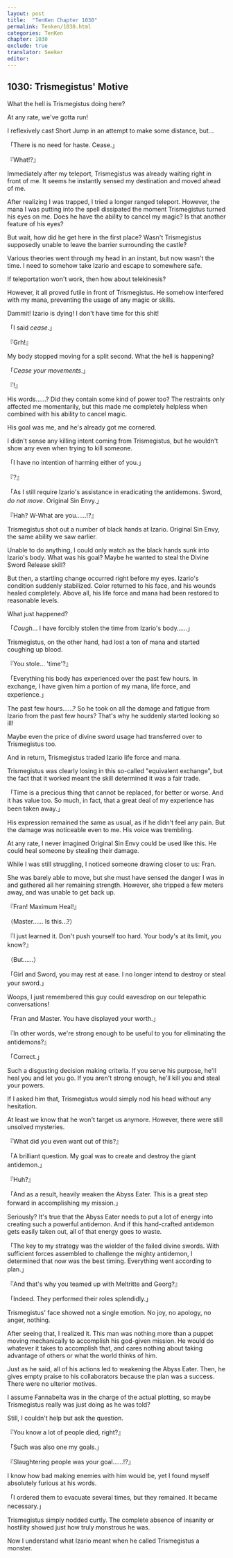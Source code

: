 ```yaml
---
layout: post
title:  "TenKen Chapter 1030"
permalink: Tenken/1030.html
categories: TenKen
chapter: 1030
exclude: true
translator: Seeker
editor: 
---
```

<h2>1030: Trismegistus' Motive</h2>

 What the hell is Trismegistus doing here? 

 At any rate, we've gotta run!

 I reflexively cast Short Jump in an attempt to make some distance, but…

「There is no need for haste. Cease.」

『What!?』

 Immediately after my teleport, Trismegistus was already waiting right in front of me. It seems he instantly sensed my destination and moved ahead of me.

 After realizing I was trapped, I tried a longer ranged teleport. However, the mana I was putting into the spell dissipated the moment Trismegistus turned his eyes on me. Does he have the ability to cancel my magic? Is that another feature of his eyes?

 But wait, how did he get here in the first place? Wasn't Trismegistus supposedly unable to leave the barrier surrounding the castle?

 Various theories went through my head in an instant, but now wasn't the time. I need to somehow take Izario and escape to somewhere safe.

 If teleportation won't work, then how about telekinesis?

 However, it all proved futile in front of Trismegistus. He somehow interfered with my mana, preventing the usage of any magic or skills.

 Dammit! Izario is dying! I don't have time for this shit!

「I said *cease*.」

『Grh!』

 My body stopped moving for a split second. What the hell is happening?

「*Cease your movements*.」

『!』

 His words……? Did they contain some kind of power too? The restraints only affected me momentarily, but this made me completely helpless when combined with his ability to cancel magic.

 His goal was me, and he's already got me cornered.

 I didn't sense any killing intent coming from Trismegistus, but he wouldn't show any even when trying to kill someone.

「I have no intention of harming either of you.」

『?』

「As I still require Izario's assistance in eradicating the antidemons. Sword, *do not move*. Original Sin Envy.」

『Hah? W-What are you……!?』

 Trismegistus shot out a number of black hands at Izario. Original Sin Envy, the same ability we saw earlier.

 Unable to do anything, I could only watch as the black hands sunk into Izario's body. What was his goal? Maybe he wanted to steal the Divine Sword Release skill?

 But then, a startling change occurred right before my eyes. Izario's condition suddenly stabilized. Color returned to his face, and his wounds healed completely. Above all, his life force and mana had been restored to reasonable levels.

 What just happened?

「*Cough*… I have forcibly stolen the time from Izario's body……」

 Trismegistus, on the other hand, had lost a ton of mana and started coughing up blood.

『You stole… 'time'?』

「Everything his body has experienced over the past few hours. In exchange, I have given him a portion of my mana, life force, and experience.」

 The past few hours……? So he took on all the damage and fatigue from Izario from the past few hours? That's why he suddenly started looking so ill!

 Maybe even the price of divine sword usage had transferred over to Trismegistus too.

 And in return, Trismegistus traded Izario life force and mana.

 Trismegistus was clearly losing in this so-called "equivalent exchange", but the fact that it worked meant the skill determined it was a fair trade.

「Time is a precious thing that cannot be replaced, for better or worse. And it has value too. So much, in fact, that a great deal of my experience has been taken away.」

 His expression remained the same as usual, as if he didn't feel any pain. But the damage was noticeable even to me. His voice was trembling.

 At any rate, I never imagined Original Sin Envy could be used like this. He could heal someone by stealing their damage.

 While I was still struggling, I noticed someone drawing closer to us: Fran.

 She was barely able to move, but she must have sensed the danger I was in and gathered all her remaining strength. However, she tripped a few meters away, and was unable to get back up.

『Fran! Maximum Heal!』

（Master…… Is this…?）

『I just learned it. Don't push yourself too hard. Your body's at its limit, you know?』

（But……）

「Girl and Sword, you may rest at ease. I no longer intend to destroy or steal your sword.」

 Woops, I just remembered this guy could eavesdrop on our telepathic conversations!

「Fran and Master. You have displayed your worth.」

『In other words, we're strong enough to be useful to you for eliminating the antidemons?』

「Correct.」

 Such a disgusting decision making criteria. If you serve his purpose, he'll heal you and let you go. If you aren't strong enough, he'll kill you and steal your powers.

 If I asked him that, Trismegistus would simply nod his head without any hesitation.

 At least we know that he won't target us anymore. However, there were still unsolved mysteries.

『What did you even want out of this?』

「A brilliant question. My goal was to create and destroy the giant antidemon.」

『Huh?』

「And as a result, heavily weaken the Abyss Eater. This is a great step forward in accomplishing my mission.」

 Seriously? It's true that the Abyss Eater needs to put a lot of energy into creating such a powerful antidemon. And if this hand-crafted antidemon gets easily taken out, all of that energy goes to waste.

「The key to my strategy was the wielder of the failed divine swords. With sufficient forces assembled to challenge the mighty antidemon, I determined that now was the best timing. Everything went according to plan.」

『And that's why you teamed up with Meltritte and Georg?』

「Indeed. They performed their roles splendidly.」

 Trismegistus' face showed not a single emotion. No joy, no apology, no anger, nothing.

 After seeing that, I realized it. This man was nothing more than a puppet moving mechanically to accomplish his god-given mission. He would do whatever it takes to accomplish that, and cares nothing about taking advantage of others or what the world thinks of him.

 Just as he said, all of his actions led to weakening the Abyss Eater. Then, he gives empty praise to his collaborators because the plan was a success. There were no ulterior motives.

 I assume Fannabelta was in the charge of the actual plotting, so maybe Trismegistus really was just doing as he was told?

 Still, I couldn't help but ask the question.

『You know a lot of people died, right?』

「Such was also one my goals.」

『Slaughtering people was your goal……!?』

 I know how bad making enemies with him would be, yet I found myself absolutely furious at his words.

「I ordered them to evacuate several times, but they remained. It became necessary.」

 Trismegistus simply nodded curtly. The complete absence of insanity or hostility showed just how truly monstrous he was.

 Now I understand what Izario meant when he called Trismegistus a monster.


